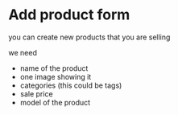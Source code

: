 # Add product form

you can create new products that you are selling

we need

- name of the product
- one image showing it
- categories (this could be tags)
- sale price
- model of the product
